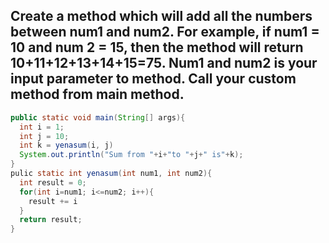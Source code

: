Create a method which will add all the numbers between num1 and num2. For example, if num1 = 10 and num 2 = 15, then the method will return 10+11+12+13+14+15=75. Num1 and num2 is your input parameter to method. Call your custom method from main method.
------------------------------------------------------------------------------------------------------------------------------------------------------------------------------------------------------------------------------------------------------------
```java
public static void main(String[] args){
  int i = 1;
  int j = 10;
  int k = yenasum(i, j)
  System.out.println("Sum from "+i+"to "+j+" is"+k);
}
pulic static int yenasum(int num1, int num2){
  int result = 0;
  for(int i=num1; i<=num2; i++){
    result += i
  }
  return result;
}
```
